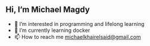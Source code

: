 ## Hi, I’m Michael Magdy
- 👀 I’m interested in programming and lifelong learning 
- 🌱 I’m currently learning docker 
- 📫 How to reach me michaelkhairelsaid@gmail.com
